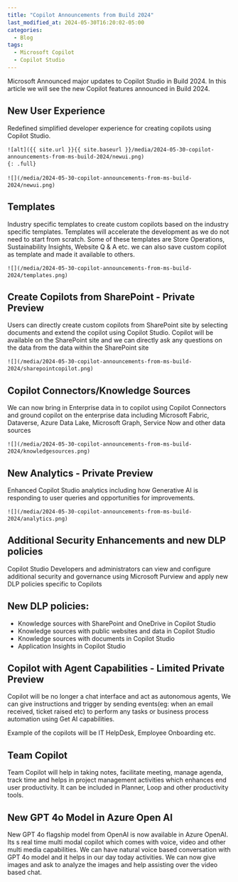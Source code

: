 ```yaml
---
title: "Copilot Announcements from Build 2024"
last_modified_at: 2024-05-30T16:20:02-05:00
categories:
  - Blog
tags:
  - Microsoft Copilot
  - Copilot Studio
---
```


Microsoft Announced major updates to Copilot Studio in Build 2024. In this article we will see the new Copilot features announced in Build 2024.

## New User Experience

Redefined simplified developer experience for creating copilots using Copilot Studio. 

    ![alt]({{ site.url }}{{ site.baseurl }}/media/2024-05-30-copilot-announcements-from-ms-build-2024/newui.png)
    {: .full}

    ![](/media/2024-05-30-copilot-announcements-from-ms-build-2024/newui.png)

## Templates


Industry specific templates to create custom copilots based on the industry specific templates. Templates will accelerate the development as we do not need to start from scratch. Some of these templates are Store Operations, Sustainability Insights, Website Q & A etc. we can also save custom copilot as template and made it available to others.

    ![](/media/2024-05-30-copilot-announcements-from-ms-build-2024/templates.png)

## Create Copilots from SharePoint - Private Preview


Users can directly create custom copilots from SharePoint site by selecting documents and extend the copilot using Copilot Studio. Copilot will be available on the SharePoint site and we can directly ask any questions on the data from the data within the SharePoint site

    ![](/media/2024-05-30-copilot-announcements-from-ms-build-2024/sharepointcopilot.png)

## Copilot Connectors/Knowledge Sources


We can now bring in Enterprise data in to copilot using Copilot Connectors and ground copilot on the enterprise data including Microsoft Fabric, Dataverse, Azure Data Lake, Microsoft Graph, Service Now and other data sources

    ![](/media/2024-05-30-copilot-announcements-from-ms-build-2024/knowledgesources.png)

## New Analytics - Private Preview


Enhanced Copilot Studio analytics including how Generative AI is responding to user queries and opportunities for improvements. 

    ![](/media/2024-05-30-copilot-announcements-from-ms-build-2024/analytics.png)

## Additional Security Enhancements and new DLP policies


Copilot Studio Developers and administrators can view and configure additional security and governance using Microsoft Purview and apply new DLP policies specific to Copilots


## New DLP policies:

- Knowledge sources with SharePoint and OneDrive in Copilot Studio
- Knowledge sources with public websites and data in Copilot Studio
- Knowledge sources with documents in Copilot Studio
- Application Insights in Copilot Studio

## Copilot with Agent Capabilities - Limited Private Preview

Copilot will be no longer a chat interface and act as autonomous agents, We can give instructions and trigger by sending events(eg: when an email received, ticket raised etc) to perform any tasks or business process automation using Get AI capabilities.

Example of the copilots will be IT HelpDesk, Employee Onboarding etc.

## Team Copilot

Team Copilot will help in taking notes, facilitate meeting, manage agenda, track time and helps in project management activities which enhances end user productivity. It can be included in Planner, Loop and other productivity tools.

## New GPT 4o Model in Azure Open AI

New GPT 4o flagship model from OpenAI is now available in Azure OpenAI. Its s real time multi modal copilot which comes with voice, video and other multi media capabilities. We can have natural voice based conversation with GPT 4o model and it helps in our day today activities. We can now give images and ask to analyze the images and help assisting over the video based chat.